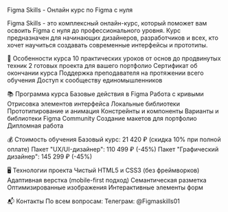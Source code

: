 Figma Skills - Онлайн курс по Figma с нуля

Figma Skills - это комплексный онлайн-курс, который поможет вам освоить Figma с нуля до профессионального уровня. 
Курс предназначен для начинающих дизайнеров, разработчиков и всех, кто хочет научиться создавать современные интерфейсы и прототипы.

🚀 Особенности курса
10 практических уроков от основ до продвинутых техник
2 готовых проекта для вашего портфолио
Сертификат об окончании курса
Поддержка преподавателя на протяжении всего обучения
Доступ к сообществу единомышленников

📚 Программа курса
Базовые действия в Figma
Работа с кривыми
Отрисовка элементов интерфейса
Локальные библиотеки
Прототипирование и анимация
Констрейнты и компоненты
Варианты и библиотеки
Figma Community
Создание макетов для портфолио
Дипломная работа

💰 Стоимость обучения
Базовый курс: 21 420 ₽ (скидка 10% при полной оплате)
Пакет "UX/UI-дизайнер": 110 499 ₽ (-45%)
Пакет "Графический дизайнер": 145 299 ₽ (-45%)

🖥️ Технологии проекта
Чистый HTML5 и CSS3 (без фреймворков)
Адаптивная верстка (mobile-first подход)
Семантическая разметка
Оптимизированные изображения
Интерактивные элементы форм

📬 Контакты
По всем вопросам:
Телеграм: @Figmaskills01
